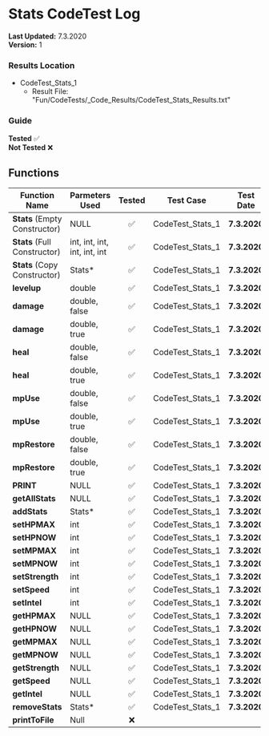 # Stats CodeTest Log

__Last Updated:__ 7.3.2020 <br />
__Version:__ 1

### Results Location
- CodeTest_Stats_1 
  - Result File: "Fun/CodeTests/_Code_Results/CodeTest_Stats_Results.txt"

### Guide
__Tested__ :white_check_mark:
<br />
__Not Tested__ :x: 

## Functions

|Function Name |Parmeters Used | Tested | Test Case| Test Date | Results |
|---|---|:---:|---|---|---
__Stats__ (Empty Constructor) | NULL | :white_check_mark: | CodeTest_Stats_1 | __7.3.2020__ | Success
__Stats__ (Full Constructor) | int, int, int, int, int, int | :white_check_mark: | CodeTest_Stats_1 | __7.3.2020__ | Success
__Stats__ (Copy Constructor) | Stats* | :white_check_mark: | CodeTest_Stats_1 | __7.3.2020__ | Success
__levelup__ | double | :white_check_mark: | CodeTest_Stats_1 | __7.3.2020__ | Success
__damage__ | double, false | :white_check_mark: | CodeTest_Stats_1 | __7.3.2020__ | Success
__damage__ | double, true | :white_check_mark: | CodeTest_Stats_1 | __7.3.2020__ | Success
__heal__ | double, false | :white_check_mark: | CodeTest_Stats_1 | __7.3.2020__ | Success
__heal__ | double, true | :white_check_mark: | CodeTest_Stats_1 | __7.3.2020__ | Success
__mpUse__ | double, false | :white_check_mark: | CodeTest_Stats_1 | __7.3.2020__ | Success
__mpUse__ | double, true | :white_check_mark: | CodeTest_Stats_1 | __7.3.2020__ | Success
__mpRestore__ | double, false | :white_check_mark: | CodeTest_Stats_1 | __7.3.2020__ | Success
__mpRestore__ | double, true | :white_check_mark: | CodeTest_Stats_1 | __7.3.2020__ | Success
__PRINT__ | NULL | :white_check_mark: | CodeTest_Stats_1 | __7.3.2020__ | Success
__getAllStats__ | NULL | :white_check_mark: | CodeTest_Stats_1 | __7.3.2020__ | Success
__addStats__ | Stats* | :white_check_mark: | CodeTest_Stats_1 | __7.3.2020__ | Success
__setHPMAX__ | int | :white_check_mark: | CodeTest_Stats_1 | __7.3.2020__ | Success
__setHPNOW__ | int | :white_check_mark: | CodeTest_Stats_1 | __7.3.2020__ | Success
__setMPMAX__ | int | :white_check_mark: | CodeTest_Stats_1 | __7.3.2020__ | Success
__setMPNOW__ | int | :white_check_mark: | CodeTest_Stats_1 | __7.3.2020__ | Success
__setStrength__ | int | :white_check_mark: | CodeTest_Stats_1 | __7.3.2020__ | Success
__setSpeed__ | int | :white_check_mark: | CodeTest_Stats_1 | __7.3.2020__ | Success
__setIntel__ | int | :white_check_mark: | CodeTest_Stats_1 | __7.3.2020__ | Success
__getHPMAX__ | NULL | :white_check_mark: | CodeTest_Stats_1 | __7.3.2020__ | Success
__getHPNOW__ | NULL | :white_check_mark: | CodeTest_Stats_1 | __7.3.2020__ | Success
__getMPMAX__ | NULL | :white_check_mark: | CodeTest_Stats_1 | __7.3.2020__ | Success
__getMPNOW__ | NULL | :white_check_mark: | CodeTest_Stats_1 | __7.3.2020__ | Success
__getStrength__ | NULL | :white_check_mark: | CodeTest_Stats_1 | __7.3.2020__ | Success
__getSpeed__ | NULL | :white_check_mark: | CodeTest_Stats_1 | __7.3.2020__ | Success
__getIntel__ | NULL | :white_check_mark: | CodeTest_Stats_1 | __7.3.2020__ | Success
__removeStats__ | Stats* | :white_check_mark: | CodeTest_Stats_1 | __7.3.2020__ | Success 
__printToFile__ | Null | :x: | | |
